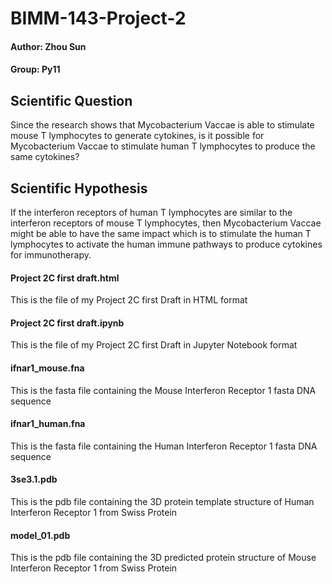 # BIMM-143-Project-2

#### Author: Zhou Sun
#### Group: Py11 

## Scientific Question
Since the research shows that Mycobacterium Vaccae is able to stimulate mouse T lymphocytes to generate cytokines, is it possible for Mycobacterium Vaccae to stimulate human T lymphocytes to produce the same cytokines?

## Scientific Hypothesis
If the interferon receptors of human T lymphocytes are similar to the interferon receptors of mouse T lymphocytes, then Mycobacterium Vaccae might be able to have the same impact which is to stimulate the human T lymphocytes to activate the human immune pathways to produce cytokines for immunotherapy.

#### Project 2C first draft.html
This is the file of my Project 2C first Draft in HTML format


#### Project 2C first draft.ipynb
This is the file of my Project 2C first Draft in Jupyter Notebook format


#### ifnar1_mouse.fna
This is the fasta file containing the Mouse Interferon Receptor 1 fasta DNA sequence


#### ifnar1_human.fna
This is the fasta file containing the Human Interferon Receptor 1 fasta DNA sequence 


#### 3se3.1.pdb
This is the pdb file containing the 3D protein template structure of Human Interferon Receptor 1 from Swiss Protein


#### model_01.pdb
This is the pdb file containing the 3D predicted protein structure of Mouse Interferon Receptor 1 from Swiss Protein



